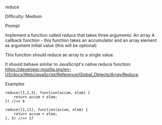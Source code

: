 reduce

Difficulty: Medium

Prompt

Implement a function called reduce that takes three arguments:
An array
A callback function - this function takes an accumulator and an array element as argument
Initial value (this will be optional)

This function should reduce an array to a single value.

It should behave similar to JavaScript's native reduce function: https://developer.mozilla.org/en-US/docs/Web/JavaScript/Reference/Global_Objects/Array/Reduce.

Examples

```
reduce([1,2,3], function(accum, elem) {
    return accum + elem;
}) //=> 6

reduce([1,11], function(accum, elem) {
    return accum + elem;
}, 5) //=> 17
```

